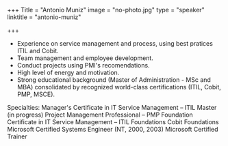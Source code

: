 +++
Title = "Antonio Muniz"
image = "no-photo.jpg"
type = "speaker"
linktitle = "antonio-muniz"

+++

- Experience on service management and process, using best pratices ITIL and Cobit.
- Team management and employee development.
- Conduct projects using PMI's recomendations.
- High level of energy and motivation.
- Strong educational background (Master of Administration - MSc and MBA) consolidated by recognized world-class certifications (ITIL, Cobit, PMP, MSCE).
<p>
Specialties: Manager's Certificate in IT Service Management – ITIL Master (in progress)
Project Management Professional – PMP
Foundation Certificate in IT Service Management – ITIL Foundations
Cobit Foundations
Microsoft Certified Systems Engineer (NT, 2000, 2003)
Microsoft Certified Trainer